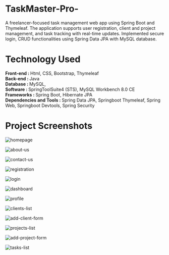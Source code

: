 # TaskMaster-Pro-
A freelancer-focused task management web app using Spring Boot and Thymeleaf. The application supports user registration, client and project management, and task tracking with real-time updates. Implemented secure login, CRUD functionalities using Spring Data JPA with MySQL database.

<h1>Technology Used</h1>
<b> Front-end :  </b> Html, CSS, Bootstrap, Thymeleaf    <br>
<b> Back-end : </b> Java                <br>
<b> Database : </b> MySQL,      <br>
<b> Software :  </b> SpringToolSuite4 (STS), MySQL Workbench 8.0 CE       <br>
<b> Frameworks : </b> Spring Boot, Hibernate JPA                <br>
<b> Dependencies and Tools :  </b> Spring Data JPA, Springboot Thymeleaf, Spring Web, Springboot Devtools, Spring Security           <br>

<h1>Project Screenshots</h1>

![homepage](https://github.com/user-attachments/assets/bac049fb-f00c-44b3-adb2-31f050a49fe3)

![about-us](https://github.com/user-attachments/assets/bbfe3e57-24ec-4a56-a001-e90763e6f6c4)

![contact-us](https://github.com/user-attachments/assets/9054502c-e271-4c60-82ac-b0749d37879a)

![registration](https://github.com/user-attachments/assets/c97ba0d0-bf97-41f5-a22a-e7ecb0f91e3c)

![login](https://github.com/user-attachments/assets/88be5fa6-6e17-40e7-8ec6-af66511b6fdb)

![dashboard](https://github.com/user-attachments/assets/a527c31b-d3eb-49fe-8dcc-a5541dece848)

![profile](https://github.com/user-attachments/assets/47e4a716-70d4-4c21-9097-1767e818a56a)

![clients-list](https://github.com/user-attachments/assets/55ce0ece-d40a-4a17-88fd-46470ede16d7)

![add-client-form](https://github.com/user-attachments/assets/6744d856-64c4-4c22-8163-d1a03c134ab2)

![projects-list](https://github.com/user-attachments/assets/4f7ed2ef-f4f6-4401-b424-207bac366004)

![add-project-form](https://github.com/user-attachments/assets/854c438e-f79b-4ece-b0d6-0d4e32a72a2e)

![tasks-list](https://github.com/user-attachments/assets/6ce6ee7b-c077-4619-8f8e-daa4140fb6c4)
